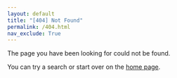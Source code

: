 ```yaml
---
layout: default
title: "[404] Not Found"
permalink: /404.html
nav_exclude: True
--- 
```


<div id="message">
<p>The page you have been looking for could not be found.</p>
<p>You can try a search or start over on the <a href="/">home page</a>.</p>
</div>

<script type="text/javascript">
  // Remove trailing slash to make blog pages compatible to old firewalld.org.
  var href = location.href;
  if (href.substr(href.length-1) == '/') {
    var redirect_to = href.substr(0, href.length-1);
    window.location = redirect_to;

    var text = "Redirecting ...";
    document.title = document.title.replace("{{page.title}}", text);
    document.getElementsByTagName("h1")[0].innerHTML = text;
    document.getElementById("message").innerHTML = "Please click <a href=\""+redirect_to+"\">here</a> if it is not happening automatically.";
}
</script>
